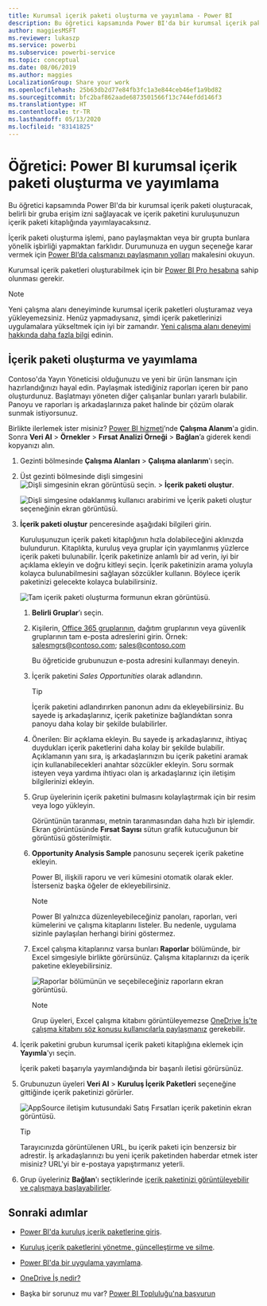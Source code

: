 ```yaml
---
title: Kurumsal içerik paketi oluşturma ve yayımlama - Power BI
description: Bu öğretici kapsamında Power BI'da bir kurumsal içerik paketi oluşturacak, erişimi belirli bir grup ile sınırlayacak ve içerik paketini, kuruluşunuzun içerik paketi kitaplığında yayımlayacaksınız.
author: maggiesMSFT
ms.reviewer: lukaszp
ms.service: powerbi
ms.subservice: powerbi-service
ms.topic: conceptual
ms.date: 08/06/2019
ms.author: maggies
LocalizationGroup: Share your work
ms.openlocfilehash: 25b63db2d77e84fb3fc1a3e844ceb46ef1a9bd82
ms.sourcegitcommit: bfc2baf862aade6873501566f13c744efdd146f3
ms.translationtype: HT
ms.contentlocale: tr-TR
ms.lasthandoff: 05/13/2020
ms.locfileid: "83141825"
---
```

# <a name="tutorial-create-and-publish-a-power-bi-organizational-content-pack"></a>Öğretici: Power BI kurumsal içerik paketi oluşturma ve yayımlama

Bu öğretici kapsamında Power BI'da bir kurumsal içerik paketi oluşturacak, belirli bir gruba erişim izni sağlayacak ve içerik paketini kuruluşunuzun içerik paketi kitaplığında yayımlayacaksınız.

İçerik paketi oluşturma işlemi, pano paylaşmaktan veya bir grupta bunlara yönelik işbirliği yapmaktan farklıdır. Durumunuza en uygun seçeneğe karar vermek için [Power BI’da çalışmanızı paylaşmanın yolları](service-how-to-collaborate-distribute-dashboards-reports.md) makalesini okuyun.

Kurumsal içerik paketleri oluşturabilmek için bir [Power BI Pro hesabına](https://powerbi.microsoft.com/pricing) sahip olunması gerekir.

> [!NOTE]
> Yeni çalışma alanı deneyiminde kurumsal içerik paketleri oluşturamaz veya yükleyemezsiniz. Henüz yapmadıysanız, şimdi içerik paketlerinizi uygulamalara yükseltmek için iyi bir zamandır. [Yeni çalışma alanı deneyimi hakkında daha fazla bilgi](service-create-the-new-workspaces.md) edinin.

## <a name="create-and-publish-a-content-pack"></a>İçerik paketi oluşturma ve yayımlama

Contoso'da Yayın Yöneticisi olduğunuzu ve yeni bir ürün lansmanı için hazırlandığınızı hayal edin.  Paylaşmak istediğiniz raporları içeren bir pano oluşturdunuz. Başlatmayı yöneten diğer çalışanlar bunları yararlı bulabilir. Panoyu ve raporları iş arkadaşlarınıza paket halinde bir çözüm olarak sunmak istiyorsunuz.

Birlikte ilerlemek ister misiniz? [Power BI hizmeti](https://powerbi.com)’nde **Çalışma Alanım**'a gidin. Sonra **Veri Al** > **Örnekler** > **Fırsat Analizi Örneği** > **Bağlan**’a giderek kendi kopyanızı alın.

1. Gezinti bölmesinde **Çalışma Alanları** > **Çalışma alanlarım**'ı seçin.

1. Üst gezinti bölmesinde dişli simgesini ![Dişli simgesinin ekran görüntüsü](media/service-organizational-content-pack-create-and-publish/cog.png) seçin. > **İçerik paketi oluştur**.

   ![Dişli simgesine odaklanmış kullanıcı arabirimi ve İçerik paketi oluştur seçeneğinin ekran görüntüsü.](media/service-organizational-content-pack-create-and-publish/pbi_create_contpk.png)

1. **İçerik paketi oluştur** penceresinde aşağıdaki bilgileri girin.  

   Kuruluşunuzun içerik paketi kitaplığının hızla dolabileceğini aklınızda bulundurun. Kitaplıkta, kuruluş veya gruplar için yayımlanmış yüzlerce içerik paketi bulunabilir. İçerik paketinize anlamlı bir ad verin, iyi bir açıklama ekleyin ve doğru kitleyi seçin.  İçerik paketinizin arama yoluyla kolayca bulunabilmesini sağlayan sözcükler kullanın. Böylece içerik paketinizi gelecekte kolayca bulabilirsiniz.

      ![Tam içerik paketi oluşturma formunun ekran görüntüsü.](media/service-organizational-content-pack-create-and-publish/cpwindow.png)

    1. **Belirli Gruplar**’ı seçin.

    1. Kişilerin, [Office 365 gruplarının](https://support.office.com/article/Create-a-group-in-Office-365-7124dc4c-1de9-40d4-b096-e8add19209e9), dağıtım gruplarının veya güvenlik gruplarının tam e-posta adreslerini girin. Örnek: salesmgrs@contoso.com; sales@contoso.com

        Bu öğreticide grubunuzun e-posta adresini kullanmayı deneyin.

    1. İçerik paketini *Sales Opportunities* olarak adlandırın.

        > [!TIP]
        > İçerik paketini adlandırırken panonun adını da ekleyebilirsiniz. Bu sayede iş arkadaşlarınız, içerik paketinize bağlandıktan sonra panoyu daha kolay bir şekilde bulabilirler.

    1. Önerilen: Bir açıklama ekleyin. Bu sayede iş arkadaşlarınız, ihtiyaç duydukları içerik paketlerini daha kolay bir şekilde bulabilir. Açıklamanın yanı sıra, iş arkadaşlarınızın bu içerik paketini aramak için kullanabilecekleri anahtar sözcükler ekleyin. Soru sormak isteyen veya yardıma ihtiyacı olan iş arkadaşlarınız için iletişim bilgilerinizi ekleyin.

    1. Grup üyelerinin içerik paketini bulmasını kolaylaştırmak için bir resim veya logo yükleyin.

        Görüntünün taranması, metnin taranmasından daha hızlı bir işlemdir. Ekran görüntüsünde **Fırsat Sayısı** sütun grafik kutucuğunun bir görüntüsü gösterilmiştir.

    1. **Opportunity Analysis Sample** panosunu seçerek içerik paketine ekleyin.

        Power BI, ilişkili raporu ve veri kümesini otomatik olarak ekler. İsterseniz başka öğeler de ekleyebilirsiniz.

       > [!NOTE]
       > Power BI yalnızca düzenleyebileceğiniz panoları, raporları, veri kümelerini ve çalışma kitaplarını listeler. Bu nedenle, uygulama sizinle paylaşılan herhangi birini göstermez.

   1. Excel çalışma kitaplarınız varsa bunları **Raporlar** bölümünde, bir Excel simgesiyle birlikte görürsünüz. Çalışma kitaplarınızı da içerik paketine ekleyebilirsiniz.

      ![Raporlar bölümünün ve seçebileceğiniz raporların ekran görüntüsü.](media/service-organizational-content-pack-create-and-publish/pbi_orgcontpkexcel.png)

      > [!NOTE]
      > Grup üyeleri, Excel çalışma kitabını görüntüleyemezse [OneDrive İş'te çalışma kitabını söz konusu kullanıcılarla paylaşmanız](https://support.office.com/article/Share-documents-or-folders-in-Office-365-1fe37332-0f9a-4719-970e-d2578da4941c) gerekebilir.

1. İçerik paketini grubun kurumsal içerik paketi kitaplığına eklemek için **Yayımla**'yı seçin.  

   İçerik paketi başarıyla yayımlandığında bir başarılı iletisi görürsünüz.

1. Grubunuzun üyeleri **Veri Al** > **Kuruluş İçerik Paketleri** seçeneğine gittiğinde içerik paketinizi görürler.

   ![AppSource iletişim kutusundaki Satış Fırsatları içerik paketinin ekran görüntüsü.](media/service-organizational-content-pack-create-and-publish/powerbi-find-content-pack-organization.png)

   > [!TIP]
   > Tarayıcınızda görüntülenen URL, bu içerik paketi için benzersiz bir adrestir.  İş arkadaşlarınızı bu yeni içerik paketinden haberdar etmek ister misiniz?  URL'yi bir e-postaya yapıştırmanız yeterli.

1. Grup üyeleriniz **Bağlan**'ı seçtiklerinde [içerik paketinizi görüntüleyebilir ve çalışmaya başlayabilirler](service-organizational-content-pack-copy-refresh-access.md).

## <a name="next-steps"></a>Sonraki adımlar

* [Power BI'da kuruluş içerik paketlerine giriş](service-organizational-content-pack-introduction.md).

* [Kuruluş içerik paketlerini yönetme, güncelleştirme ve silme](service-organizational-content-pack-manage-update-delete.md).

* [Power BI'da bir uygulama yayımlama](service-create-distribute-apps.md).

* [OneDrive İş nedir?](https://support.office.com/article/What-is-OneDrive-for-Business-187f90af-056f-47c0-9656-cc0ddca7fdc2)

* Başka bir sorunuz mu var? [Power BI Topluluğu'na başvurun](https://community.powerbi.com/)
